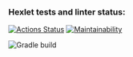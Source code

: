 ### Hexlet tests and linter status:
[![Actions Status](https://github.com/LizaZzi/java-project-71/workflows/hexlet-check/badge.svg)](https://github.com/LizaZzi/java-project-71/actions)
[![Maintainability](https://api.codeclimate.com/v1/badges/e872b0594763ed597c4d/maintainability)](https://codeclimate.com/github/LizaZzi/java-project-71/maintainability)

![Gradle build](https://github.com/LizaZzi/java-project-71/actions/workflows/gradle-build.yml/badge.svg)